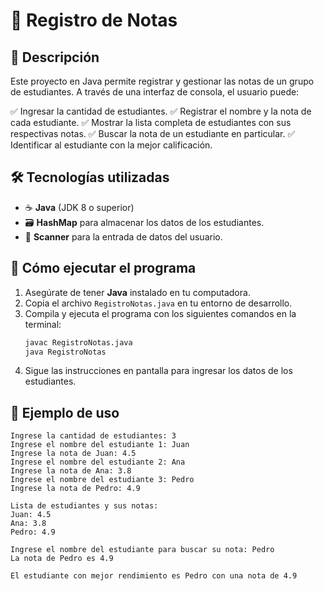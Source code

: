 # 📘 Registro de Notas

## 📌 Descripción
Este proyecto en Java permite registrar y gestionar las notas de un grupo de estudiantes. A través de una interfaz de consola, el usuario puede:

✅ Ingresar la cantidad de estudiantes.
✅ Registrar el nombre y la nota de cada estudiante.
✅ Mostrar la lista completa de estudiantes con sus respectivas notas.
✅ Buscar la nota de un estudiante en particular.
✅ Identificar al estudiante con la mejor calificación.

## 🛠️ Tecnologías utilizadas
- ☕ **Java** (JDK 8 o superior)
- 🗃️ **HashMap** para almacenar los datos de los estudiantes.
- 📄 **Scanner** para la entrada de datos del usuario.

## 🚀 Cómo ejecutar el programa
1. Asegúrate de tener **Java** instalado en tu computadora.
2. Copia el archivo `RegistroNotas.java` en tu entorno de desarrollo.
3. Compila y ejecuta el programa con los siguientes comandos en la terminal:
   ```sh
   javac RegistroNotas.java
   java RegistroNotas
   ```
4. Sigue las instrucciones en pantalla para ingresar los datos de los estudiantes.

## 📜 Ejemplo de uso
```
Ingrese la cantidad de estudiantes: 3
Ingrese el nombre del estudiante 1: Juan
Ingrese la nota de Juan: 4.5
Ingrese el nombre del estudiante 2: Ana
Ingrese la nota de Ana: 3.8
Ingrese el nombre del estudiante 3: Pedro
Ingrese la nota de Pedro: 4.9

Lista de estudiantes y sus notas:
Juan: 4.5
Ana: 3.8
Pedro: 4.9

Ingrese el nombre del estudiante para buscar su nota: Pedro
La nota de Pedro es 4.9

El estudiante con mejor rendimiento es Pedro con una nota de 4.9
```


